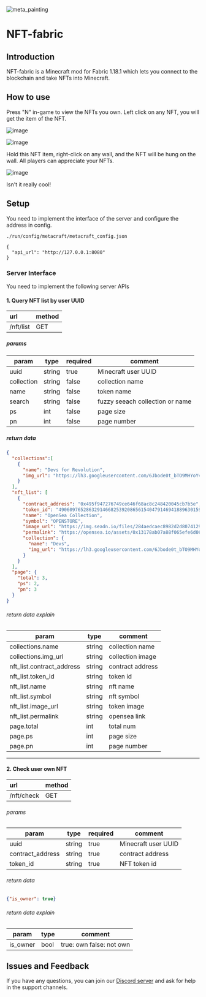 
![meta_painting](https://user-images.githubusercontent.com/5381613/184212725-096ed070-bb32-4e45-bdf7-311b73f048d5.png)

# NFT-fabric

## Introduction

NFT-fabric is a Minecraft mod for Fabric 1.18.1 which lets you connect to the blockchain and take NFTs into Minecraft.

## How to use

Press "N" in-game to view the NFTs you own.
Left click on any NFT, you will get the item of the NFT.

![image](https://user-images.githubusercontent.com/5381613/183366156-7e9e99ab-91b4-4ae4-89b2-19ae0dc1c72f.png)

![image](https://user-images.githubusercontent.com/5381613/183366179-d3571501-b3c2-4e50-822e-dfe1dba87612.png)

Hold this NFT item, right-click on any wall, and the NFT will be hung on the wall. All players can appreciate your NFTs.

![image](https://user-images.githubusercontent.com/5381613/183366200-6651204c-29b3-4e20-8adc-817820125c72.png)

Isn't it really cool!

## Setup

You need to implement the interface of the server and configure the address in config.

```
./run/config/metacraft/metacraft_config.json
```

```
{
  "api_url": "http://127.0.0.1:8080"
}
```

### Server Interface
You need to implement the following server APIs

#### 1. Query NFT list by user UUID

| url       | method |
| :-------- | :------ | 
| /nft/list | GET     | 

##### params

| param       | type   | required | comment           |
| ---------- | ------ | -------- | ------------------ |
| uuid       | string | true     | Minecraft user UUID|
| collection | string | false     | collection name     |
| name       | string | false     | token name       |
| search     | string | false     | fuzzy seeach collection or name |
| ps         | int    | false    | page size | 
| pn         | int    | false    | page  number |

##### return data

```json
{
  "collections":[
    {
      "name": "Devs for Revolution",
      "img_url": "https://lh3.googleusercontent.com/6Jbode0t_bTO9MHYoYvjIW9nHENCxOs40EGg3Z5ptg4lLlD2z2WXEAIrjyV929aQnIi94hPL4VZ3Pl2NWOO_tSaO6gdjdrcMHrF9=s120"
    }
  ],
  "nft_list": [
    {
      "contract_address": "0x495f947276749ce646f68ac8c248420045cb7b5e",
      "token_id": "49060976528632914668253920865615404791469418896301597540949926131673459589121",
      "name": "OpenSea Collection",
      "symbol": "OPENSTORE",
      "image_url": "https://img.seadn.io/files/284aedcaec8982d2d807412944183ca7.png?fit=max&w=600",
      "permalink": "https://opensea.io/assets/0x13178ab07a88f065efe6d06089a6e6ab55ae8a15/187",
      "collection": {
        "name": "Devs",
        "img_url": "https://lh3.googleusercontent.com/6Jbode0t_bTO9MHYoYvjIW9nHENCxOs40EGg3Z5ptg4lLlD2z2WXEAIrjyV929aQnIi94hPL4VZ3Pl2NWOO_tSaO6gdjdrcMHrF9=s120"
      }
    }
  ],
  "page": {
    "total": 3,
    "ps": 2,
    "pn": 3
  }
}
```

###### return data explain

| param                     | type   | comment              |
| ------------------------- | ------ | ------------------ |
| collections.name          | string | collection name     |
| collections.img_url       | string | collection image |
| nft_list.contract_address | string | contract address           |
| nft_list.token_id         | string | token id           |
| nft_list.name             | string | nft name              |
| nft_list.symbol           | string | nft symbol               |
| nft_list.image_url        | string | token image           |
| nft_list.permalink        | string | opensea link        |
| page.total                | int    | total num   |
| page.ps                   | int    | page size           |
| page.pn                   | int    |page number            |

-------

#### 2. Check user own NFT

| url       | method |
| :-------- | :------ | 
| /nft/check | GET    | 


######  params

| param       | type   | required | comment           |
| ------- | ------ | -------- | -------- |
| uuid | string | true     | Minecraft user UUID |
| contract_address | string | true     | contract address |
| token_id | string | true     | NFT token id |


###### return data

```json
{"is_owner": true}
```

###### return data explain

| param       | type   |  comment           |
| ----------- | ---- | --------------------------- |
| is_owner | bool | true: own  false: not own |

## Issues and Feedback

If you have any questions, you can join our [Discord server](http://discord.gg/yEv3qKhVBH) and ask for help in the support channels.
